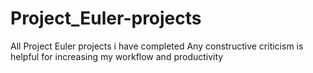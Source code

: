 # Project_Euler-projects
All Project Euler projects i have completed
Any constructive criticism is helpful for increasing my workflow and productivity
